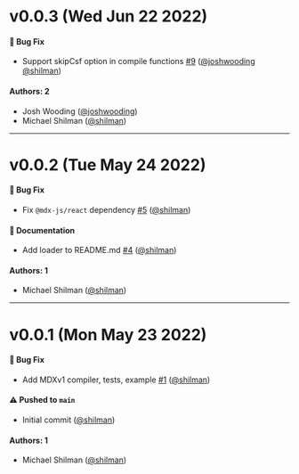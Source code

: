 # v0.0.3 (Wed Jun 22 2022)

#### 🐛 Bug Fix

- Support skipCsf option in compile functions [#9](https://github.com/storybookjs/mdx1-csf/pull/9) ([@joshwooding](https://github.com/joshwooding) [@shilman](https://github.com/shilman))

#### Authors: 2

- Josh Wooding ([@joshwooding](https://github.com/joshwooding))
- Michael Shilman ([@shilman](https://github.com/shilman))

---

# v0.0.2 (Tue May 24 2022)

#### 🐛 Bug Fix

- Fix `@mdx-js/react` dependency [#5](https://github.com/storybookjs/mdx1-csf/pull/5) ([@shilman](https://github.com/shilman))

#### 📝 Documentation

- Add loader to README.md [#4](https://github.com/storybookjs/mdx1-csf/pull/4) ([@shilman](https://github.com/shilman))

#### Authors: 1

- Michael Shilman ([@shilman](https://github.com/shilman))

---

# v0.0.1 (Mon May 23 2022)

#### 🐛 Bug Fix

- Add MDXv1 compiler, tests, example [#1](https://github.com/storybookjs/mdx1-csf/pull/1) ([@shilman](https://github.com/shilman))

#### ⚠️ Pushed to `main`

- Initial commit ([@shilman](https://github.com/shilman))

#### Authors: 1

- Michael Shilman ([@shilman](https://github.com/shilman))
